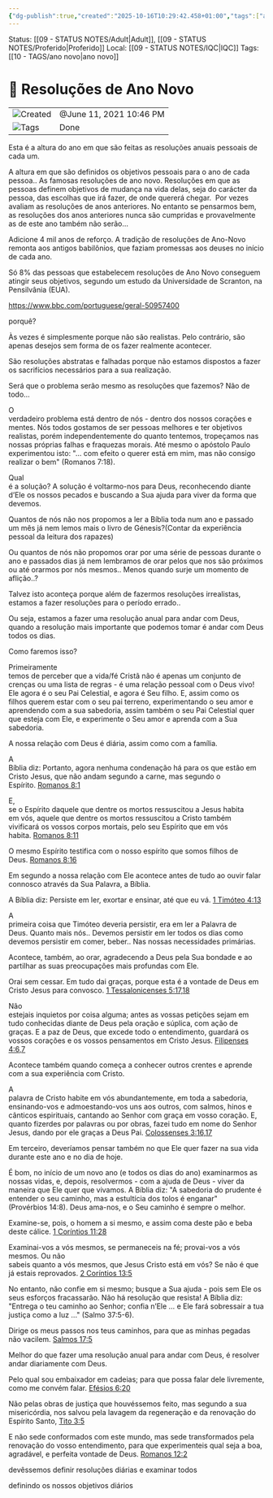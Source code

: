 ```yaml
---
{"dg-publish":true,"created":"2025-10-16T10:29:42.458+01:00","tags":["anonovo"],"mature-status":"Adult","message_category":"Devocional","permalink":"/05-main-notes-permanent-zettel/resolucoes-de-ano-novo/","dgPassFrontmatter":true,"noteIcon":"child","updated":"2025-10-18T20:26:36.136+01:00"}
---
```


Status: [[09 - STATUS NOTES/Adult\|Adult]], [[09 - STATUS NOTES/Proferido\|Proferido]]
Local: [[09 - STATUS NOTES/IQC\|IQC]]
Tags: [[10 - TAGS/ano novo\|ano novo]]
# 📓 Resoluções de Ano Novo

|   |   |
|---|---|
|![](Dashboard/Attachments/clock_gray%20228.svg)Created|@June 11, 2021 10:46 PM|
|![](Dashboard/Attachments/list_gray%20962.svg)Tags|Done|

Esta é a altura do ano em que são feitas as resoluções anuais pessoais de cada um.

A altura em que são definidos os objetivos pessoais para o ano de cada pessoa.. As famosas resoluções de ano novo. Resoluções em que as pessoas definem objetivos de mudança na vida delas, seja do carácter da pessoa, das escolhas que irá fazer, de onde quererá chegar.  Por vezes avaliam as resoluções de anos anteriores. No entanto se pensarmos bem, as resoluções dos anos anteriores nunca são cumpridas e provavelmente as de este ano também não serão...

Adicione 4 mil anos de reforço. A tradição de resoluções de Ano-Novo remonta aos antigos babilônios, que faziam promessas aos deuses no início de cada ano.

Só 8% das pessoas que estabelecem resoluções de Ano Novo conseguem atingir seus objetivos, segundo um estudo da Universidade de Scranton, na Pensilvânia (EUA).

https://www.bbc.com/portuguese/geral-50957400

porquê?

Às vezes é simplesmente porque não são realistas. Pelo contrário, são apenas desejos sem forma de os fazer realmente acontecer.

São resoluções abstratas e falhadas porque não estamos dispostos a fazer os sacrifícios necessários para a sua realização.

Será que o problema serão mesmo as resoluções que fazemos? Não de todo...

O  
verdadeiro problema está dentro de nós - dentro dos nossos corações e  
mentes. Nós todos gostamos de ser pessoas melhores e ter objetivos  
realistas, porém independentemente do quanto tentemos, tropeçamos nas  
nossas próprias falhas e fraquezas morais. Até mesmo o apóstolo Paulo  
experimentou isto: "… com efeito o querer está em mim, mas não consigo  
realizar o bem" (Romanos 7:18).

Qual  
é a solução? A solução é voltarmo-nos para Deus, reconhecendo diante  
d’Ele os nossos pecados e buscando a Sua ajuda para viver da forma que  
devemos.

Quantos de nós não nos propomos a ler a Bíblia toda num ano e passado um mês já nem lemos mais o livro de Génesis?(Contar da experiência pessoal da leitura dos rapazes)

Ou quantos de nós não propomos orar por uma série de pessoas durante o ano e passados dias já nem lembramos de orar pelos que nos são próximos ou até orarmos por nós mesmos.. Menos quando surje um momento de aflição..?

Talvez isto aconteça porque além de fazermos resoluções irrealistas, estamos a fazer resoluções para o período errado..

Ou seja, estamos a fazer uma resolução anual para andar com Deus, quando a resolução mais importante que podemos tomar é andar com Deus todos os dias.

Como faremos isso?

Primeiramente  
temos de perceber que a vida/fé Cristã não é apenas um conjunto de  
crenças ou uma lista de regras - é uma relação pessoal com o Deus vivo!  
Ele agora é o seu Pai Celestial, e agora é Seu filho. E, assim como os  
filhos querem estar com o seu pai terreno, experimentando o seu amor e  
aprendendo com a sua sabedoria, assim também o seu Pai Celestial quer  
que esteja com Ele, e experimente o Seu amor e aprenda com a Sua  
sabedoria.

A nossa relação com Deus é diária, assim como com a família.

A  
Bíblia diz: Portanto, agora nenhuma condenação há para os que estão em  
Cristo Jesus, que não andam segundo a carne, mas segundo o Espírito. [Romanos 8:1](https://www.bibliaonline.com.br/acf/rm/8/1+)

E,  
se o Espírito daquele que dentre os mortos ressuscitou a Jesus habita  
em vós, aquele que dentre os mortos ressuscitou a Cristo também  
vivificará os vossos corpos mortais, pelo seu Espírito que em vós  
habita. [Romanos 8:11](https://www.bibliaonline.com.br/acf/rm/8/11+)

O mesmo Espírito testifica com o nosso espírito que somos filhos de Deus. [Romanos 8:16](https://www.bibliaonline.com.br/acf/rm/8/16+)

Em segundo a nossa relação com Ele acontece antes de tudo ao ouvir falar connosco através da Sua Palavra, a Bíblia.

A Bíblia diz: Persiste em ler, exortar e ensinar, até que eu vá. [1 Timóteo 4:13](https://www.bibliaonline.com.br/acf/1tm/4/13+)

A  
primeira coisa que Timóteo deveria persistir, era em ler a Palavra de  
Deus. Quanto mais nós.. Devemos persistir em ler todos os dias como  
devemos persistir em comer, beber.. Nas nossas necessidades primárias.

Acontece, também, ao orar, agradecendo a Deus pela Sua bondade e ao partilhar as suas preocupações mais profundas com Ele.

Orai sem cessar. Em tudo dai graças, porque esta é a vontade de Deus em Cristo Jesus para convosco. [1 Tessalonicenses 5:17,18](https://www.bibliaonline.com.br/acf/1ts/5/17,18+)

Não  
estejais inquietos por coisa alguma; antes as vossas petições sejam em  
tudo conhecidas diante de Deus pela oração e súplica, com ação de  
graças. E a paz de Deus, que excede todo o entendimento, guardará os vossos corações e os vossos pensamentos em Cristo Jesus. [Filipenses 4:6,7](https://www.bibliaonline.com.br/acf/fp/4/6,7+)

Acontece também quando começa a conhecer outros crentes e aprende com a sua experiência com Cristo.

A  
palavra de Cristo habite em vós abundantemente, em toda a sabedoria,  
ensinando-vos e admoestando-vos uns aos outros, com salmos, hinos e  
cânticos espirituais, cantando ao Senhor com graça em vosso coração. E, quanto fizerdes por palavras ou por obras, fazei tudo em nome do Senhor Jesus, dando por ele graças a Deus Pai. [Colossenses 3:16,17](https://www.bibliaonline.com.br/acf/cl/3/16,17+)

Em terceiro, deveríamos pensar também no que Ele quer fazer na sua vida durante este ano e no dia de hoje.

É bom, no início de um novo ano (e todos os dias do ano) examinarmos as nossas vidas, e, depois, resolvermos - com a ajuda de Deus - viver da maneira que Ele quer que vivamos. A Bíblia diz: "A sabedoria do prudente é entender o seu caminho, mas a estultícia dos tolos é enganar"  
(Provérbios 14:8). Deus ama-nos, e o Seu caminho é sempre o melhor.

Examine-se, pois, o homem a si mesmo, e assim coma deste pão e beba deste cálice. [1 Coríntios 11:28](https://www.bibliaonline.com.br/acf/1co/11/28+)

Examinai-vos a vós mesmos, se permaneceis na fé; provai-vos a vós mesmos. Ou não  
sabeis quanto a vós mesmos, que Jesus Cristo está em vós? Se não é que  
já estais reprovados. [2 Coríntios 13:5](https://www.bibliaonline.com.br/acf/2co/13/5+)

No entanto, não confie em si mesmo; busque a Sua ajuda - pois sem Ele os seus esforços fracassarão. Não há resolução que resista! A Bíblia diz: "Entrega o teu caminho ao Senhor; confia n’Ele … e Ele fará sobressair a tua justiça como a luz ..." (Salmo 37:5-6).

Dirige os meus passos nos teus caminhos, para que as minhas pegadas não vacilem. [Salmos 17:5](https://www.bibliaonline.com.br/acf/sl/17/5+)

Melhor do que fazer uma resolução anual para andar com Deus, é resolver andar diariamente com Deus.

Pelo qual sou embaixador em cadeias; para que possa falar dele livremente, como me convém falar. [Efésios 6:20](https://www.bibliaonline.com.br/acf/ef/6/20+)

Não pelas obras de justiça que houvéssemos feito, mas segundo a sua  
misericórdia, nos salvou pela lavagem da regeneração e da renovação do  
Espírito Santo, [Tito 3:5](https://www.bibliaonline.com.br/acf/tt/3/5+)

E não sede conformados com este mundo, mas sede transformados pela  
renovação do vosso entendimento, para que experimenteis qual seja a boa,  
agradável, e perfeita vontade de Deus. [Romanos 12:2](https://www.bibliaonline.com.br/acf/rm/12/2+)

devêssemos definir resoluções diárias e examinar todos

definindo os nossos objetivos diários